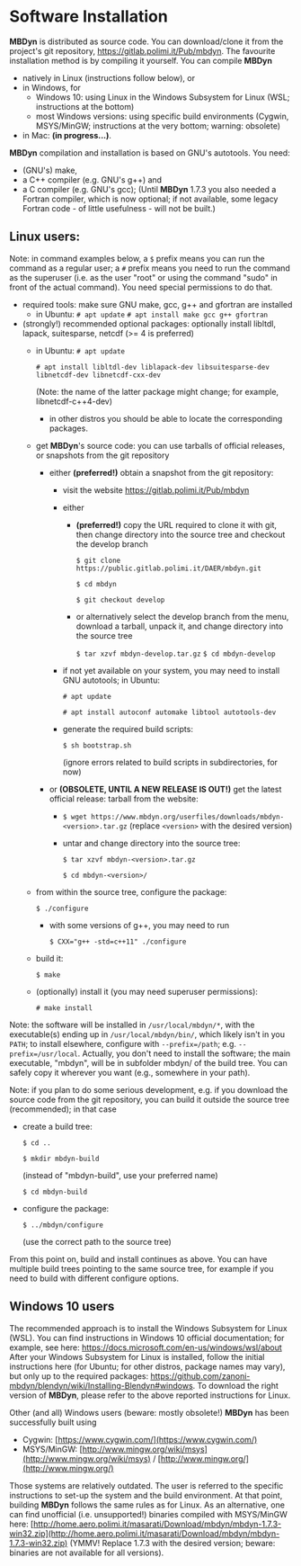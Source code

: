 ---
---

# Software Installation
 
**MBDyn** is distributed as source code. You can <!--- find the source code in the form of a tarball on **MBDyn**'s website, http://www.mbdyn.org/, in the "Software Download" page, or --> download/clone it from the project's git repository, https://gitlab.polimi.it/Pub/mbdyn.
The favourite installation method is by compiling it yourself. You can compile **MBDyn**
- natively in Linux (instructions follow below), or
- in Windows, for 
    - Windows 10: using Linux in the Windows Subsystem for Linux (WSL; instructions at the bottom)
    - most Windows versions: using specific build environments (Cygwin, MSYS/MinGW; instructions at the very bottom; warning: obsolete)
- in Mac: **(in progress...)**. 

**MBDyn** compilation and installation is based on GNU's autotools. You need:
- (GNU's) make,
- a C++ compiler (e.g. GNU's g++) and
- a C compiler (e.g. GNU's gcc);
(Until **MBDyn** 1.7.3 you also needed a Fortran compiler, which is now optional; if not available, some legacy Fortran code - of little usefulness - will not be built.)
 
## Linux users:

Note: in command examples below, a `$` prefix means you can run the command as a regular user; a `#` prefix means you need to run the command as the superuser (i.e. as the user "root" or using the command "sudo" in front of the actual command). You need special permissions to do that.

- required tools: make sure GNU make, gcc, g++ and gfortran are installed
    - in Ubuntu:
      `# apt update`
      `# apt install make gcc g++ gfortran`
- (strongly!) recommended optional packages: optionally install libltdl, lapack, suitesparse, netcdf (>= 4 is preferred)
    - in Ubuntu:
      `# apt update`
      
      `# apt install libltdl-dev liblapack-dev libsuitesparse-dev libnetcdf-dev libnetcdf-cxx-dev`
      
      (Note: the name of the latter package might change; for example, libnetcdf-c++4-dev)
        - in other distros you should be able to locate the corresponding packages.
    - get **MBDyn**'s source code: you can use tarballs of official releases, or snapshots from the git repository
        - either **(preferred!)** obtain a snapshot from the git repository:
            - visit the website https://gitlab.polimi.it/Pub/mbdyn
            - either
                - **(preferred!)** copy the URL required to clone it with git, then change directory into the source tree and checkout the develop branch

                  `$ git clone https://public.gitlab.polimi.it/DAER/mbdyn.git`

                  `$ cd mbdyn`

                  `$ git checkout develop`
                - or alternatively select the develop branch from the menu, download a tarball, unpack it, and change directory into the source tree

                  `$ tar xzvf mbdyn-develop.tar.gz`
                  `$ cd mbdyn-develop`
            - if not yet available on your system, you may need to install GNU autotools; in Ubuntu:
	    
              `# apt update`
	      
              `# apt install autoconf automake libtool autotools-dev`
            - generate the required build scripts:
	    
              `$ sh bootstrap.sh`

              (ignore errors related to build scripts in subdirectories, for now)

        - or **(OBSOLETE, UNTIL A NEW RELEASE IS OUT!)** get the latest official release: tarball from the website:
            - `$ wget https://www.mbdyn.org/userfiles/downloads/mbdyn-<version>.tar.gz`
              (replace `<version>` with the desired version)
            - untar and change directory into the source tree:
                  
	          `$ tar xzvf mbdyn-<version>.tar.gz`
                  
	          `$ cd mbdyn-<version>/`
    - from within the source tree, configure the package:

      `$ ./configure`
        - with some versions of g++, you may need to run
	  
          `$ CXX="g++ -std=c++11" ./configure`
    - build it:
    
      `$ make`
    - (optionally) install it (you may need superuser permissions):

      `# make install`

Note: the software will be installed in `/usr/local/mbdyn/*`, with the executable(s) ending up in 
`/usr/local/mbdyn/bin/`, which likely isn't in you `PATH`; to install elsewhere, configure with 
`--prefix=/path`; e.g. `--prefix=/usr/local`.
Actually, you don't need to install the software; the main executable, 
"mbdyn", will be in subfolder mbdyn/ of the build tree. You can safely copy 
it wherever you want (e.g., somewhere in your path).
 
Note: if you plan to do some serious development, e.g. if you download the source code from the git repository, you can build it outside the source tree (recommended); in that case
- create a build tree:
  
  `$ cd ..`
  
  `$ mkdir mbdyn-build`
  
  (instead of "mbdyn-build", use your preferred name)
  
  `$ cd mbdyn-build`
- configure the package:
  
  `$ ../mbdyn/configure`

  (use the correct path to the source tree)

From this point on, build and install continues as above. You can have multiple build trees pointing to the same source tree, for example if you need to build with different configure options.
 
## Windows 10 users
The recommended approach is to install the Windows Subsystem for Linux (WSL). You can find instructions in Windows 10 official documentation; for example, see here: https://docs.microsoft.com/en-us/windows/wsl/about
After your Windows Subsystem for Linux is installed, follow the initial instructions here (for Ubuntu; for other distros, package names may vary), but only up to the required packages: https://github.com/zanoni-mbdyn/blendyn/wiki/Installing-Blendyn#windows.  To download the right version of **MBDyn**, please refer to the above reported instructions for Linux.
 
Other (and all) Windows users (beware: mostly obsolete!)
**MBDyn** has been successfully built using
- Cygwin: [https://www.cygwin.com/](https://www.cygwin.com/)
- MSYS/MinGW: [http://www.mingw.org/wiki/msys](http://www.mingw.org/wiki/msys) /
  [http://www.mingw.org/](http://www.mingw.org/)

Those systems are relatively outdated. The user is referred to the specific instructions to set-up the system and the build environment.
At that point, building **MBDyn** follows the same rules as for Linux.
As an alternative, one can find unofficial (i.e. unsupported!) binaries compiled with 
MSYS/MinGW here: 
[http://home.aero.polimi.it/masarati/Download/mbdyn/mbdyn-1.7.3-win32.zip](http://home.aero.polimi.it/masarati/Download/mbdyn/mbdyn-1.7.3-win32.zip)
(YMMV! Replace 1.7.3 with the desired version; beware: binaries are not available for all versions).
